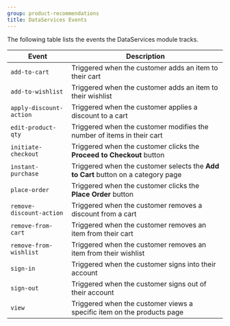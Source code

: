 ```yaml
---
group: product-recommendations
title: DataServices Events
---
```


The following table lists the events the DataServices module tracks.

Event |Description
--- | ---
`add-to-cart` | Triggered when the customer adds an item to their cart
`add-to-wishlist` | Triggered when the customer adds an item to their wishlist
`apply-discount-action` | Triggered when the customer applies a discount to a cart
`edit-product-qty` | Triggered when the customer modifies the number of items in their cart
`initiate-checkout` | Triggered when the customer clicks the **Proceed to Checkout** button
`instant-purchase` | Triggered when the customer selects the **Add to Cart** button on a category page
`place-order` | Triggered when the customer clicks the **Place Order** button
`remove-discount-action` | Triggered when the customer removes a discount from a cart
`remove-from-cart` | Triggered when the customer removes an item from their cart
`remove-from-wishlist` | Triggered when the customer removes an item from their wishlist
`sign-in` | Triggered when the customer signs into their account
`sign-out` | Triggered when the customer signs out of their account
`view` | Triggered when the customer views a specific item on the products page

